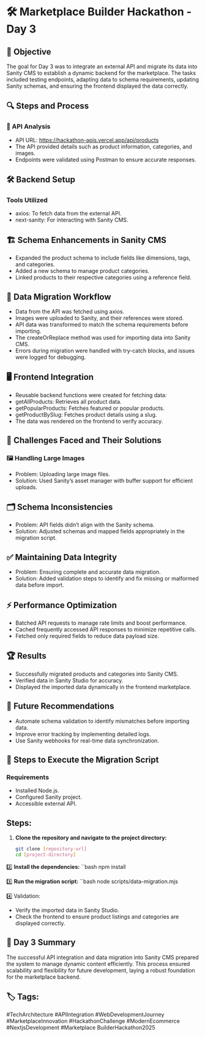 # 🛠️ Marketplace Builder Hackathon - Day 3

## 🎯 Objective
The goal for Day 3 was to integrate an external API and migrate its data into Sanity CMS to establish a dynamic backend for the marketplace. The tasks included testing endpoints, adapting data to schema requirements, updating Sanity schemas, and ensuring the frontend displayed the data correctly.

## 🔍 Steps and Process
### 📡 API Analysis
- API URL: https://hackathon-apis.vercel.app/api/products
- The API provided details such as product information, categories, and images.
- Endpoints were validated using Postman to ensure accurate responses.

## 🛠️ Backend Setup
### Tools Utilized
- axios: To fetch data from the external API.
- next-sanity: For interacting with Sanity CMS.

## 🏗️ Schema Enhancements in Sanity CMS
- Expanded the product schema to include fields like dimensions, tags, and categories.
- Added a new schema to manage product categories.
- Linked products to their respective categories using a reference field.

## 🔄 Data Migration Workflow
- Data from the API was fetched using axios.
- Images were uploaded to Sanity, and their references were stored.
- API data was transformed to match the schema requirements before importing.
- The createOrReplace method was used for importing data into Sanity CMS.
- Errors during migration were handled with try-catch blocks, and issues were logged for debugging.

## 🖥️ Frontend Integration
- Reusable backend functions were created for fetching data:
- getAllProducts: Retrieves all product data.
- getPopularProducts: Fetches featured or popular products.
- getProductBySlug: Fetches product details using a slug.
- The data was rendered on the frontend to verify accuracy.

## 🚧 Challenges Faced and Their Solutions
### 🖼️ Handling Large Images
- Problem: Uploading large image files.
- Solution: Used Sanity’s asset manager with buffer support for efficient uploads.

## 🗂️ Schema Inconsistencies
- Problem: API fields didn’t align with the Sanity schema.
- Solution: Adjusted schemas and mapped fields appropriately in the migration script.

## ✅ Maintaining Data Integrity
- Problem: Ensuring complete and accurate data migration.
- Solution: Added validation steps to identify and fix missing or malformed data before import.

## ⚡ Performance Optimization
- Batched API requests to manage rate limits and boost performance.
- Cached frequently accessed API responses to minimize repetitive calls.
- Fetched only required fields to reduce data payload size.

## 🏆 Results
- Successfully migrated products and categories into Sanity CMS.
- Verified data in Sanity Studio for accuracy.
- Displayed the imported data dynamically in the frontend marketplace.

## 🔮 Future Recommendations
- Automate schema validation to identify mismatches before importing data.
- Improve error tracking by implementing detailed logs.
- Use Sanity webhooks for real-time data synchronization.

## 📜 Steps to Execute the Migration Script
### Requirements
- Installed Node.js.
- Configured Sanity project.
- Accessible external API.

## Steps:

1. **Clone the repository and navigate to the project directory:**
   ```bash
   git clone [repository-url]
   cd [project-directory]


2️⃣ **Install the dependencies:**
``bash
npm install 

3️⃣ **Run the migration script:**
``bash
node scripts/data-migration.mjs

4️⃣ Validation:
- Verify the imported data in Sanity Studio.
- Check the frontend to ensure product listings and categories are displayed correctly.

## 📌 Day 3 Summary
The successful API integration and data migration into Sanity CMS prepared the system to manage dynamic content efficiently. This process ensured scalability and flexibility for future development, laying a robust foundation for the marketplace backend.

## 🏷️ Tags:
#TechArchitecture #APIIntegration #WebDevelopmentJourney #MarketplaceInnovation #HackathonChallenge #ModernEcommerce #NextjsDevelopment #Marketplace BuilderHackathon2025
